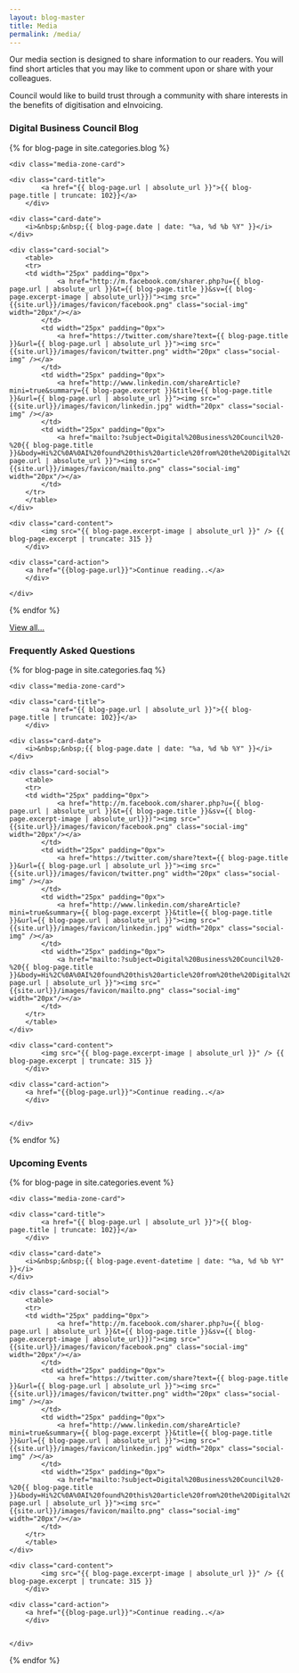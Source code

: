 ```yaml
---
layout: blog-master
title: Media
permalink: /media/
---
```


Our media section is designed to share information to our readers.  You will find short articles that you may like to comment upon or share with your colleagues.

Council would like to build trust through a community with share interests in the benefits of digitisation and eInvoicing.
<div class="media-zone-layout">

<div class="media-zone-panel">

<div class="media-zone-cardstack">
<div class="media-zone-cardstack-header">
     <h3><span>Digital Business Council Blog</span></h3>
</div> 

  {% for blog-page in site.categories.blog %}
    
    <div class="media-zone-card">
    
	<div class="card-title">
    		<a href="{{ blog-page.url | absolute_url }}">{{ blog-page.title | truncate: 102}}</a>
    	</div>
 	
	<div class="card-date">	
		<i>&nbsp;&nbsp;{{ blog-page.date | date: "%a, %d %b %Y" }}</i>
	</div>

	<div class="card-social">    
		<table>
		<tr>
		<td width="25px" padding="0px">
    			<a href="http://m.facebook.com/sharer.php?u={{ blog-page.url | absolute_url }}&t={{ blog-page.title }}&sv={{ blog-page.excerpt-image | absolute_url}})"><img src="{{site.url}}/images/favicon/facebook.png" class="social-img" width="20px"/></a>
    		</td>
    		<td width="25px" padding="0px">
    			<a href="https://twitter.com/share?text={{ blog-page.title }}&url={{ blog-page.url | absolute_url }}"><img src="{{site.url}}/images/favicon/twitter.png" width="20px" class="social-img" /></a>
    		</td>
    		<td width="25px" padding="0px">
    			<a href="http://www.linkedin.com/shareArticle?mini=true&summary={{ blog-page.excerpt }}&title={{ blog-page.title }}&url={{ blog-page.url | absolute_url }}"><img src="{{site.url}}/images/favicon/linkedin.jpg" width="20px" class="social-img" /></a>
    		</td>
    		<td width="25px" padding="0px">
    			<a href="mailto:?subject=Digital%20Business%20Council%20-%20{{ blog-page.title }}&body=Hi%2C%0A%0AI%20found%20this%20article%20from%20the%20Digital%20Business%20Council%20that%20I%20thought%20you%20might%20be%20interested%20in%3A%20%0A%0A{{blog-page.url | absolute_url }}"><img src="{{site.url}}/images/favicon/mailto.png" class="social-img" width="20px"/></a>
    		</td>
		</tr>
		</table>
	</div>

	<div class="card-content">
    		<img src="{{ blog-page.excerpt-image | absolute_url }}" /> {{ blog-page.excerpt | truncate: 315 }}
    	</div>

	<div class="card-action">
		<a href="{{blog-page.url}}">Continue reading..</a>
    	</div>
	
	</div>
  {% endfor %}
  
  <div class="media-zone-cardstack-footer">
     <a href="#">View all...</a>
</div> 

</div>  


<div class="media-zone-cardstack">
<div class="media-zone-cardstack-header">
     <h3><span>Frequently Asked Questions</span></h3>
</div> 

  {% for blog-page in site.categories.faq %}
    
    <div class="media-zone-card">
    
	<div class="card-title">
    		<a href="{{ blog-page.url | absolute_url }}">{{ blog-page.title | truncate: 102}}</a>
    	</div>
 	
	<div class="card-date">	
		<i>&nbsp;&nbsp;{{ blog-page.date | date: "%a, %d %b %Y" }}</i>
	</div>

	<div class="card-social">    
		<table>
		<tr>
		<td width="25px" padding="0px">
    			<a href="http://m.facebook.com/sharer.php?u={{ blog-page.url | absolute_url }}&t={{ blog-page.title }}&sv={{ blog-page.excerpt-image | absolute_url}})"><img src="{{site.url}}/images/favicon/facebook.png" class="social-img" width="20px"/></a>
    		</td>
    		<td width="25px" padding="0px">
    			<a href="https://twitter.com/share?text={{ blog-page.title }}&url={{ blog-page.url | absolute_url }}"><img src="{{site.url}}/images/favicon/twitter.png" width="20px" class="social-img" /></a>
    		</td>
    		<td width="25px" padding="0px">
    			<a href="http://www.linkedin.com/shareArticle?mini=true&summary={{ blog-page.excerpt }}&title={{ blog-page.title }}&url={{ blog-page.url | absolute_url }}"><img src="{{site.url}}/images/favicon/linkedin.jpg" width="20px" class="social-img" /></a>
    		</td>
    		<td width="25px" padding="0px">
    			<a href="mailto:?subject=Digital%20Business%20Council%20-%20{{ blog-page.title }}&body=Hi%2C%0A%0AI%20found%20this%20article%20from%20the%20Digital%20Business%20Council%20that%20I%20thought%20you%20might%20be%20interested%20in%3A%20%0A%0A{{blog-page.url | absolute_url }}"><img src="{{site.url}}/images/favicon/mailto.png" class="social-img" width="20px"/></a>
    		</td>
		</tr>
		</table>
	</div>

	<div class="card-content">
    		<img src="{{ blog-page.excerpt-image | absolute_url }}" /> {{ blog-page.excerpt | truncate: 315 }}
    	</div>

	<div class="card-action">
		<a href="{{blog-page.url}}">Continue reading..</a>
    	</div>

	
	</div>
  {% endfor %}
</div>  


<div class="media-zone-cardstack">
<div class="media-zone-cardstack-header">
     <h3><span>Upcoming Events</span></h3>
</div> 

  {% for blog-page in site.categories.event %}
    
    <div class="media-zone-card">
    
	<div class="card-title">
    		<a href="{{ blog-page.url | absolute_url }}">{{ blog-page.title | truncate: 102}}</a>
    	</div>
 	
	<div class="card-date">	
		<i>&nbsp;&nbsp;{{ blog-page.event-datetime | date: "%a, %d %b %Y" }}</i>
	</div>

	<div class="card-social">    
		<table>
		<tr>
		<td width="25px" padding="0px">
    			<a href="http://m.facebook.com/sharer.php?u={{ blog-page.url | absolute_url }}&t={{ blog-page.title }}&sv={{ blog-page.excerpt-image | absolute_url}})"><img src="{{site.url}}/images/favicon/facebook.png" class="social-img" width="20px"/></a>
    		</td>
    		<td width="25px" padding="0px">
    			<a href="https://twitter.com/share?text={{ blog-page.title }}&url={{ blog-page.url | absolute_url }}"><img src="{{site.url}}/images/favicon/twitter.png" width="20px" class="social-img" /></a>
    		</td>
    		<td width="25px" padding="0px">
    			<a href="http://www.linkedin.com/shareArticle?mini=true&summary={{ blog-page.excerpt }}&title={{ blog-page.title }}&url={{ blog-page.url | absolute_url }}"><img src="{{site.url}}/images/favicon/linkedin.jpg" width="20px" class="social-img" /></a>
    		</td>
    		<td width="25px" padding="0px">
    			<a href="mailto:?subject=Digital%20Business%20Council%20-%20{{ blog-page.title }}&body=Hi%2C%0A%0AI%20found%20this%20article%20from%20the%20Digital%20Business%20Council%20that%20I%20thought%20you%20might%20be%20interested%20in%3A%20%0A%0A{{blog-page.url | absolute_url }}"><img src="{{site.url}}/images/favicon/mailto.png" class="social-img" width="20px"/></a>
    		</td>
		</tr>
		</table>
	</div>

	<div class="card-content">
    		<img src="{{ blog-page.excerpt-image | absolute_url }}" /> {{ blog-page.excerpt | truncate: 315 }}
    	</div>

	<div class="card-action">
		<a href="{{blog-page.url}}">Continue reading..</a>
    	</div>

	
	</div>
  {% endfor %}
</div>  


</div> 

</div>  


